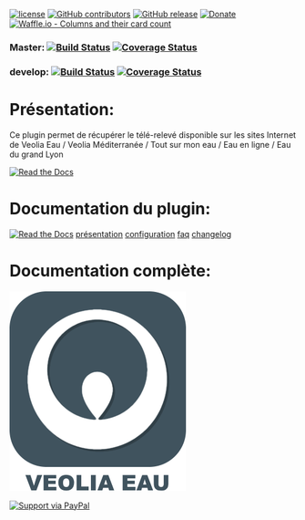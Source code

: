 [![license](https://img.shields.io/github/license/Jeedom-Plugins-Extra/plugin-veolia_eau.svg)](./LICENSE) [![GitHub contributors](https://img.shields.io/github/contributors/Jeedom-Plugins-Extra/plugin-veolia_eau.svg)](../../graphs/contributors) [![GitHub release](https://img.shields.io/github/release/Jeedom-Plugins-Extra/plugin-veolia_eau.svg)](../../releases) [![Donate](https://img.shields.io/badge/Donate-PayPal-green.svg)](https://www.paypal.me/rjullien) [![Waffle.io - Columns and their card count](https://badge.waffle.io/Jeedom-Plugins-Extra/plugin-veolia_eau.svg?columns=all)](https://waffle.io/Jeedom-Plugins-Extra/plugin-veolia_eau)

### Master: [![Build Status](https://travis-ci.org/Jeedom-Plugins-Extra/plugin-veolia_eau.svg?branch=master)](https://travis-ci.org/Jeedom-Plugins-Extra/plugin-veolia_eau)  [![Coverage Status](https://coveralls.io/repos/github/Jeedom-Plugins-Extra/plugin-veolia_eau/badge.svg?branch=master)](https://coveralls.io/github/Jeedom-Plugins-Extra/plugin-veolia_eau?branch=master)

### develop: [![Build Status](https://travis-ci.org/Jeedom-Plugins-Extra/plugin-veolia_eau.svg?branch=develop)](https://travis-ci.org/Jeedom-Plugins-Extra/plugin-veolia_eau)  [![Coverage Status](https://coveralls.io/repos/github/Jeedom-Plugins-Extra/plugin-veolia_eau/badge.svg?branch=develop)](https://coveralls.io/github/Jeedom-Plugins-Extra/plugin-veolia_eau?branch=develop)

# Présentation:

Ce plugin permet de récupérer le télé-relevé disponible sur les sites Internet de Veolia Eau / Veolia Méditerranée / Tout sur mon eau / Eau en ligne / Eau du grand Lyon


[![Read the Docs](docs/images/veolia_eau-Screenshot1.png)](docs/images/veolia_eau-Screenshot1.png)

# Documentation du plugin:
[![Read the Docs](https://img.shields.io/readthedocs/pip.svg)](docs/fr_FR/presentation.md) 
[présentation](docs/fr_FR/presentation.md) [configuration](docs/fr_FR/configuration.md) [faq](docs/fr_FR/faq.md) [changelog](docs/fr_FR/changelog.md)



# Documentation complète:

[![Read the Docs](plugin_info/veolia_eau_icon.png)](https://jeedom-plugins-extra.github.io/plugin-veolia_eau)



[![Support via PayPal](https://cdn.rawgit.com/twolfson/paypal-github-button/1.0.0/dist/button.svg)](https://www.paypal.me/damien916)
